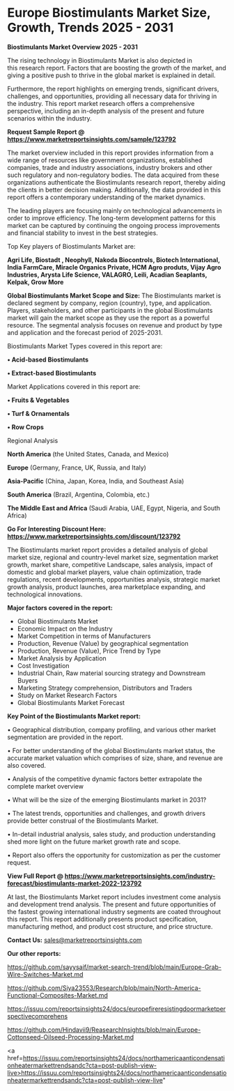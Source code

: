 # Europe Biostimulants Market Size, Growth, Trends 2025 - 2031

<Strong> Biostimulants Market Overview 2025 - 2031</strong>

The rising technology in Biostimulants Market is also depicted in this research report. Factors that are boosting the growth of the market, and giving a positive push to thrive in the global market is explained in detail.

Furthermore, the report highlights on emerging trends, significant drivers, challenges, and opportunities, providing all necessary data for thriving in the industry. This report market research offers a comprehensive perspective, including an in-depth analysis of the present and future scenarios within the industry.

<strong>Request Sample Report @ <a href=https://www.marketreportsinsights.com/sample/123792>https://www.marketreportsinsights.com/sample/123792</a></strong>

The market overview included in this report provides information from a wide range of resources like government organizations, established companies, trade and industry associations, industry brokers and other such regulatory and non-regulatory bodies. The data acquired from these organizations authenticate the Biostimulants research report, thereby aiding the clients in better decision making. Additionally, the data provided in this report offers a contemporary understanding of the market dynamics.

The leading players are focusing mainly on technological advancements in order to improve efficiency. The long-term development patterns for this market can be captured by continuing the ongoing process improvements and financial stability to invest in the best strategies.

Top Key players of Biostimulants Market are:

<strong>Agri Life, Biostadt , Neophyll, Nakoda Biocontrols, Biotech International, India FarmCare, Miracle Organics Private, HCM Agro produts, Vijay Agro Industries, Arysta Life Science, VALAGRO, Leili, Acadian Seaplants, Kelpak, Grow More</strong>

<strong><b>Global Biostimulants Market Scope and Size:</b></strong>
The Biostimulants market is declared segment by company, region (country), type, and application. Players, stakeholders, and other participants in the global Biostimulants market will gain the market scope as they use the report as a powerful resource. The segmental analysis focuses on revenue and product by type and application and the forecast period of 2025-2031.

Biostimulants Market Types covered in this report are:

<strong>• Acid-based Biostimulants

• Extract-based Biostimulants</strong>

Market Applications covered in this report are:

<strong>• Fruits & Vegetables

• Turf & Ornamentals

• Row Crops</strong> 

Regional Analysis

<strong>North America</strong> (the United States, Canada, and Mexico)

<strong>Europe</strong> (Germany, France, UK, Russia, and Italy)

<strong>Asia-Pacific</strong> (China, Japan, Korea, India, and Southeast Asia)

<strong>South America</strong> (Brazil, Argentina, Colombia, etc.)

<strong>The Middle East and Africa</strong> (Saudi Arabia, UAE, Egypt, Nigeria, and South Africa)

<strong>Go For Interesting Discount Here: <a href=https://www.marketreportsinsights.com/discount/123792>https://www.marketreportsinsights.com/discount/123792</a></strong>

The Biostimulants market report provides a detailed analysis of global market size, regional and country-level market size, segmentation market growth, market share, competitive Landscape, sales analysis, impact of domestic and global market players, value chain optimization, trade regulations, recent developments, opportunities analysis, strategic market growth analysis, product launches, area marketplace expanding, and technological innovations.

<strong><b>Major factors covered in the report:</b></strong>
<ul>
  <li>Global Biostimulants Market </li>
  <li>Economic Impact on the Industry</li>
  <li>Market Competition in terms of Manufacturers</li>
  <li>Production, Revenue (Value) by geographical segmentation</li>
  <li>Production, Revenue (Value), Price Trend by Type</li>
  <li>Market Analysis by Application</li>
  <li>Cost Investigation</li>
  <li>Industrial Chain, Raw material sourcing strategy and Downstream Buyers</li>
  <li>Marketing Strategy comprehension, Distributors and Traders</li>
  <li>Study on Market Research Factors</li>
  <li>Global Biostimulants Market Forecast</li>
</ul>

<strong><b>Key Point of the Biostimulants Market report:</b></strong>

• Geographical distribution, company profiling, and various other market segmentation are provided in the report.

• For better understanding of the global Biostimulants market status, the accurate market valuation which comprises of size, share, and revenue are also covered.

• Analysis of the competitive dynamic factors better extrapolate the complete market overview

• What will be the size of the emerging Biostimulants market in 2031?

• The latest trends, opportunities and challenges, and growth drivers provide better construal of the Biostimulants Market.

• In-detail industrial analysis, sales study, and production understanding shed more light on the future market growth rate and scope.

• Report also offers the opportunity for customization as per the customer request.

<strong><b>View Full Report @ <a href=https://www.marketreportsinsights.com/industry-forecast/biostimulants-market-2022-123792>https://www.marketreportsinsights.com/industry-forecast/biostimulants-market-2022-123792</a></b></strong>


At last, the Biostimulants Market report includes investment come analysis and development trend analysis. The present and future opportunities of the fastest growing international industry segments are coated throughout this report. This report additionally presents product specification, manufacturing method, and product cost structure, and price structure.

<strong>Contact Us:</strong>
sales@marketreportsinsights.com

<strong>Our other reports:</strong>

<a href=https://github.com/sayysaif/market-search-trend/blob/main/Europe-Grab-Wire-Switches-Market.md>https://github.com/sayysaif/market-search-trend/blob/main/Europe-Grab-Wire-Switches-Market.md</a>

<a href=https://github.com/Siya23553/Research/blob/main/North-America-Functional-Composites-Market.md>https://github.com/Siya23553/Research/blob/main/North-America-Functional-Composites-Market.md</a>

<a href=https://issuu.com/reportsinsights24/docs/europefireresistingdoormarketperspectivecomprehens>https://issuu.com/reportsinsights24/docs/europefireresistingdoormarketperspectivecomprehens</a>

<a href=https://github.com/Hindavii9/ReasearchInsights/blob/main/Europe-Cottonseed-Oilseed-Processing-Market.md>https://github.com/Hindavii9/ReasearchInsights/blob/main/Europe-Cottonseed-Oilseed-Processing-Market.md</a>

<a href=https://issuu.com/reportsinsights24/docs/northamericaanticondensationheatermarkettrendsandc?cta=post-publish-view-live>https://issuu.com/reportsinsights24/docs/northamericaanticondensationheatermarkettrendsandc?cta=post-publish-view-live</a>"
